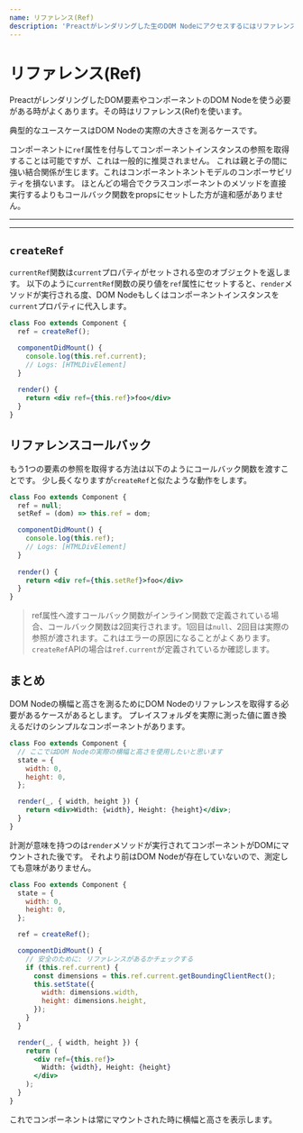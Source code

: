 ```yaml
---
name: リファレンス(Ref) 
description: 'Preactがレンダリングした生のDOM Nodeにアクセスするにはリファレンス(Ref)を使います。'
---
```


# リファレンス(Ref)

PreactがレンダリングしたDOM要素やコンポーネントのDOM Nodeを使う必要がある時がよくあります。その時はリファレンス(Ref)を使います。

典型的なユースケースはDOM Nodeの実際の大きさを測るケースです。

コンポーネントに`ref`属性を付与してコンポーネントインスタンスの参照を取得することは可能ですが、これは一般的に推奨されません。
これは親と子の間に強い結合関係が生じます。これはコンポーネントネントモデルのコンポーサビリティを損ないます。
ほとんどの場合でクラスコンポーネントのメソッドを直接実行するよりもコールバック関数をpropsにセットした方が違和感がありません。

---

<div><toc></toc></div>

---

## `createRef`

`currentRef`関数は`current`プロパティがセットされる空のオブジェクトを返します。
以下のように`currentRef`関数の戻り値を`ref`属性にセットすると、`render`メソッドが実行される度、DOM Nodeもしくはコンポーネントインスタンスを`current`プロパティに代入します。

```jsx
class Foo extends Component {
  ref = createRef();

  componentDidMount() {
    console.log(this.ref.current);
    // Logs: [HTMLDivElement]
  }
  
  render() {
    return <div ref={this.ref}>foo</div>
  }
}
```

## リファレンスコールバック

もう1つの要素の参照を取得する方法は以下のようにコールバック関数を渡すことです。
少し長くなりますが`createRef`と似たような動作をします。

```jsx
class Foo extends Component {
  ref = null;
  setRef = (dom) => this.ref = dom;

  componentDidMount() {
    console.log(this.ref);
    // Logs: [HTMLDivElement]
  }
  
  render() {
    return <div ref={this.setRef}>foo</div>
  }
}
```

> ref属性へ渡すコールバック関数がインライン関数で定義されている場合、コールバック関数は2回実行されます。1回目は`null`、2回目は実際の参照が渡されます。これはエラーの原因になることがよくあります。`createRef`APIの場合は`ref.current`が定義されているか確認します。

## まとめ

DOM Nodeの横幅と高さを測るためにDOM Nodeのリファレンスを取得する必要があるケースがあるとします。
プレイスフォルダを実際に測った値に置き換えるだけのシンプルなコンポーネントがあります。

```jsx
class Foo extends Component {
  // ここではDOM Nodeの実際の横幅と高さを使用したいと思います
  state = {
    width: 0,
    height: 0,
  };

  render(_, { width, height }) {
    return <div>Width: {width}, Height: {height}</div>;
  }
}
```

計測が意味を持つのは`render`メソッドが実行されてコンポーネントがDOMにマウントされた後です。
それより前はDOM Nodeが存在していないので、測定しても意味がありません。

```jsx
class Foo extends Component {
  state = {
    width: 0,
    height: 0,
  };

  ref = createRef();

  componentDidMount() {
    // 安全のために: リファレンスがあるかチェックする
    if (this.ref.current) {
      const dimensions = this.ref.current.getBoundingClientRect();
      this.setState({
        width: dimensions.width,
        height: dimensions.height,
      });
    }
  }

  render(_, { width, height }) {
    return (
      <div ref={this.ref}>
        Width: {width}, Height: {height}
      </div>
    );
  }
}
```

これでコンポーネントは常にマウントされた時に横幅と高さを表示します。
